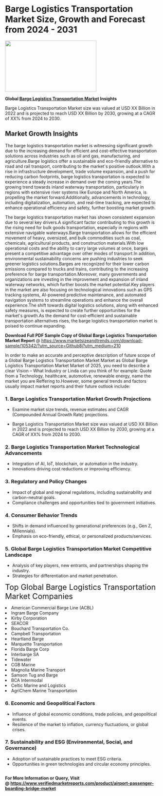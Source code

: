 <H1>Barge Logistics Transportation Market Size, Growth and Forecast from 2024 - 2031</H1><img class="aligncenter size-medium wp-image-584254" src="https://thirdeyenews.in/wp-content/uploads/2024/09/Global-Market-Research-300x168.jpeg" alt="" width="300" height="168" /><p><strong>Global&nbsp;<a href="https://www.marketsizeandtrends.com/download-sample/105342/?utm_source=Github8j?utm_medium=210">Barge Logistics Transportation Market</a> Insights</strong></p><p>Barge Logistics Transportation Market size was valued at USD XX Billion in 2022 and is projected to reach USD XX Billion by 2030, growing at a CAGR of XX% from 2024 to 2030.</p><p><h2>Market Growth Insights</h2> <p>The barge logistics transportation market is witnessing significant growth due to the increasing demand for efficient and cost-effective transportation solutions across industries such as oil and gas, manufacturing, and agriculture.Barge logistics offer a sustainable and eco-friendly alternative to road and rail transport, contributing to the market's positive outlook.With a rise in infrastructure development, trade volume expansion, and a push for reducing carbon footprints, barge logistics transportation is expected to experience a steady increase in demand over the coming years.The growing trend towards inland waterway transportation, particularly in regions with extensive river systems like Europe and North America, is propelling the market forward.Additionally, advancements in technology, including digitalization, automation, and real-time tracking, are expected to enhance operational efficiency and safety, further boosting market growth.</p> <p>The barge logistics transportation market has shown consistent expansion due to several key drivers.A significant factor contributing to this growth is the rising need for bulk goods transportation, especially in regions with extensive navigable waterways.Barge transportation allows for the efficient movement of heavy, oversized, and bulk commodities such as coal, chemicals, agricultural products, and construction materials.With low operational costs and the ability to carry large volumes at once, barges present a competitive advantage over other modes of transport.In addition, environmental sustainability concerns are pushing industries to seek greener logistics solutions.Barges are recognized for their lower carbon emissions compared to trucks and trains, contributing to the increasing preference for barge transportation.Moreover, many governments and organizations are investing in the improvement and expansion of inland waterway networks, which further boosts the market potential.Key players in the market are also focusing on technological innovations such as GPS tracking systems, AI-powered predictive maintenance, and automated navigation systems to streamline operations and enhance the overall experience.The shift towards digital logistics solutions, along with enhanced safety measures, is expected to create further opportunities for the market's growth.As the demand for cost-efficient and sustainable transportation alternatives rises, the barge logistics transportation market is poised to continue expanding.<p><span class=""><strong>Download Full PDF Sample Copy of Global Barge Logistics Transportation Market Report</strong> @ <a href="https://www.marketsizeandtrends.com/download-sample/105342/?utm_source=Github8j?utm_medium=210" target="_blank">https://www.marketsizeandtrends.com/download-sample/105342/?utm_source=Github8j?utm_medium=210</a></span></p><p>In order to make an accurate and perceptive description of future scope of a Global&nbsp;Barge Logistics Transportation Market Market as Global&nbsp;Barge Logistics Transportation Market Market of 2025, you need to describe a clear Vision &ndash; What Industry or Linda can you think of for example: Quote from a Technology, healthcare, automotive, renewable energy, name the market you are Reffering to.However, some general trends and factors usually impact market reports and their future outlook include:</p><h3>1.&nbsp;<strong>Barge Logistics Transportation Market Growth Projections</strong></h3><ul><li>Examine market size trends, revenue estimates and CAGR (Compounded Annual Growth Rate) projections.</li><li><p>Barge Logistics Transportation Market size was valued at USD XX Billion in 2022 and is projected to reach USD XX Billion by 2030, growing at a CAGR of XX% from 2024 to 2030.</p></li></ul><h3>2.&nbsp;<strong>Barge Logistics Transportation Market Technological Advancements</strong></h3><ul><li>Integration of AI, IoT, blockchain, or automation in the industry.</li><li>Innovations driving cost reductions or improving efficiency.</li></ul><h3>3.&nbsp;<strong>Regulatory and Policy Changes</strong></h3><ul><li>Impact of global and regional regulations, including sustainability and carbon-neutral goals.</li><li>Compliance challenges and opportunities tied to government initiatives.</li></ul><h3>4.&nbsp;<strong>Consumer Behavior Trends</strong></h3><ul><li>Shifts in demand influenced by generational preferences (e.g., Gen Z, Millennials).</li><li>Emphasis on eco-friendly, ethical, or personalized products/services.</li></ul><h3>5.&nbsp;<strong>Global Barge Logistics Transportation Market Competitive Landscape</strong></h3><ul><li>Analysis of key players, new entrants, and partnerships shaping the industry.</li><li>Strategies for differentiation and market penetration.</li></ul><p data-pm-slice="1 1 []"><span style="color: inherit; font-family: inherit; font-size: 25px;">Top Global Barge Logistics Transportation Market Companies</span></p><div class="" data-test-id=""><p><li>American Commercial Barge Line (ACBL)</li><li> Ingram Barge Company</li><li> Kirby Corporation</li><li> SEACOR</li><li> Bouchard Transportation Co.</li><li> Campbell Transportation</li><li> Heartland Barge</li><li> Marquette Transportation</li><li> Florida Barge Corp</li><li> Interbarge SA</li><li> Tidewater</li><li> CGB Marine</li><li> Magnolia Marine Transport</li><li> Samson Tug and Barge</li><li> BCA Intermodal</li><li> Celtic Marine and Logistics</li><li> AgriChem Marine Transportation</li></p></div><h3>6.&nbsp;<strong>Economic and Geopolitical Factors</strong></h3><ul><li>Influence of global economic conditions, trade policies, and geopolitical events.</li><li>Resilience of the market to inflation, currency fluctuations, or global crises.</li></ul><h3>7.&nbsp;<strong>Sustainability and ESG (Environmental, Social, and Governance)</strong></h3><ul><li>Adoption of sustainable practices to meet ESG criteria.</li><li>Opportunities in green technologies and circular economy principles.</li></ul><h2><strong style="font-size: 14px;">For More Information or Query, Visit @&nbsp;</strong><a style="background-color: #ffffff; font-size: 14px;" href="https://www.marketsizeandtrends.com/report/barge-logistics-transportation-market/" target="_blank">https://www.verifiedmarketreports.com/product/airport-passenger-boarding-bridge-market</a></h2>